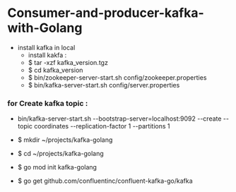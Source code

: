 # Consumer-and-producer-kafka-with-Golang



* install kafka in local
  * install kakfa : 
  * $ tar -xzf kafka_version.tgz
  * $ cd kafka_version
  * $ bin/zookeeper-server-start.sh config/zookeeper.properties
  * $ bin/kafka-server-start.sh config/server.properties
 
### for Create kafka topic :   
* bin/kafka-server-start.sh --bootstrap-server=localhost:9092 --create --topic coordinates --replication-factor 1 --partitions 1


* $ mkdir ~/projects/kafka-golang
* $ cd ~/projects/kafka-golang
* $ go mod init kafka-golang
* $ go get github.com/confluentinc/confluent-kafka-go/kafka


